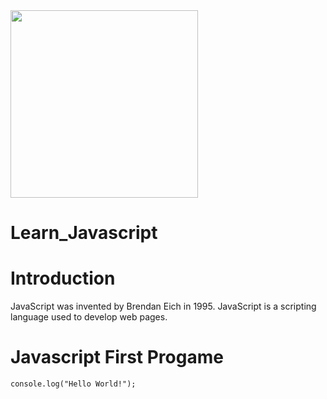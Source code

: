 <img src="https://upload.wikimedia.org/wikipedia/commons/thumb/6/6a/JavaScript-logo.png/768px-JavaScript-logo.png" with="300" height="300"/>

# Learn_Javascript
# Introduction
JavaScript was invented by Brendan Eich in 1995.
JavaScript is a scripting language used to develop web pages.
# Javascript First Progame

    console.log("Hello World!");
